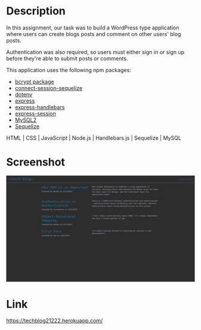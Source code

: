 # Description

In this assignment, our task was to build a WordPress type application where users can create blogs posts and comment on other users' blog posts.

Authentication was also required, so users must either sign in or sign up before they're able to submit posts or comments.

This application uses the following npm packages:

- [bcrypt package](https://www.npmjs.com/package/bcrypt)
- [connect-session-sequelize](https://www.npmjs.com/package/connect-session-sequelize)
- [dotenv](https://www.npmjs.com/package/dotenv)
- [express](https://www.npmjs.com/package/express)
- [express-handlebars](https://www.npmjs.com/package/express-handlebars)
- [express-session](https://www.npmjs.com/package/express-session)
- [MySQL2](https://www.npmjs.com/package/mysql2)
- [Sequelize](https://www.npmjs.com/package/sequelize)

HTML | CSS | JavaScript | Node.js | Handlebars.js | Sequelize | MySQL

# Screenshot

![Screenshot of webpage](./images/homework-readme.png)

# Link

https://techblog21222.herokuapp.com/
